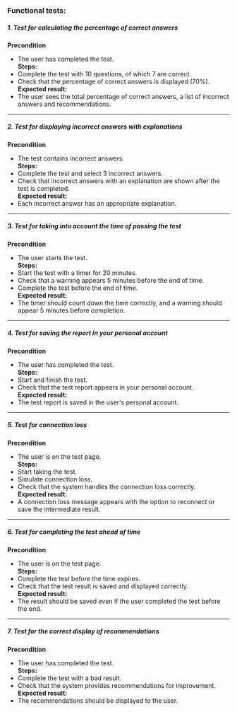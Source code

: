 ### Functional tests:
##### 1. Test for calculating the percentage of correct answers
  __Precondition__  
 * The user has completed the test.   
 __Steps:__ 
 * Complete the test with 10 questions, of which 7 are correct.
 * Check that the percentage of correct answers is displayed (70%).  
  __Expected result:__
* The user sees the total percentage of correct answers, a list of incorrect answers and recommendations.</center>  
___
##### 2. Test for displaying incorrect answers with explanations
  __Precondition__
* The test contains incorrect answers.  
__Steps:__ 
* Complete the test and select 3 incorrect answers.
* Check that incorrect answers with an explanation are shown after the test is completed.  
__Expected result:__ 
* Each incorrect answer has an appropriate explanation.
___
##### 3. Test for taking into account the time of passing the test
__Precondition__  
* The user starts the test.  
__Steps:__  
* Start the test with a timer for 20 minutes.  
* Check that a warning appears 5 minutes before the end of time.  
* Complete the test before the end of time.  
__Expected result:__  
* The timer should count down the time correctly, and a warning should appear 5 minutes before completion.
___
##### 4. Test for saving the report in your personal account  
__Precondition__  
* The user has completed the test.  
__Steps:__  
* Start and finish the test.
* Check that the test report appears in your personal account.  
__Expected result:__  
* The test report is saved in the user's personal account.  
___
##### 5. Test for connection loss
__Precondition__  
* The user is on the test page.  
__Steps:__  
* Start taking the test.  
* Simulate connection loss.  
* Check that the system handles the connection loss correctly.  
__Expected result:__   
* A connection loss message appears with the option to reconnect or save the intermediate result.  
___
##### 6. Test for completing the test ahead of time
__Precondition__  
* The user is on the test page.  
__Steps:__  
* Complete the test before the time expires.  
* Check that the test result is saved and displayed correctly.  
__Expected result:__  
* The result should be saved even if the user completed the test before the end.  
___
##### 7. Test for the correct display of recommendations
__Precondition__  
* The user has completed the test.  
__Steps:__  
* Complete the test with a bad result.  
* Check that the system provides recommendations for improvement.  
__Expected result:__  
* The recommendations should be displayed to the user.  
